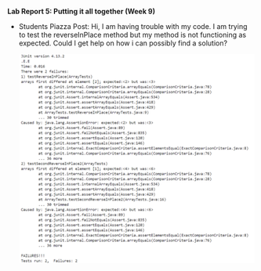 **Lab Report 5: Putting it all together (Week 9)**

- Students Piazza Post:
    Hi, I am having trouble with my code. I am trying to test the
    reverseInPlace method but my method is not functioning as expected.
    Could I get help on how i can possibly find a solution?

  <img src="student_piazza-post.png" alt="Test Results" width="500"/>


  
    
